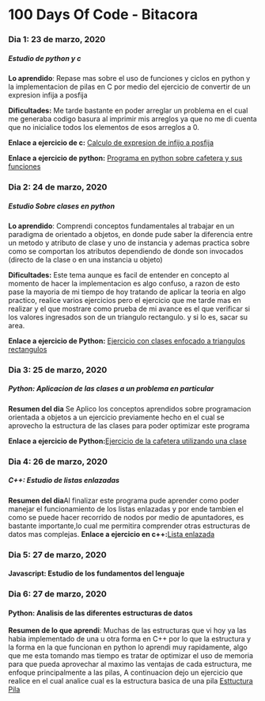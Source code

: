 # 100 Days Of Code - Bitacora

### Dia 1: 23 de marzo, 2020
##### Estudio de python y c

**Lo aprendido**: Repase mas sobre el uso de funciones y ciclos en python y la implementacion de pilas en C por medio del ejercicio de convertir de un expresion infija a posfija

**Dificultades:** Me tarde bastante en poder arreglar un problema en el cual me generaba codigo basura al imprimir mis arreglos ya que no me di cuenta que no inicialice todos los elementos de esos arreglos a 0.

**Enlace a ejercicio de c:** [Calculo de expresion de infijo a posfija](https://onlinegdb.com/Sy35LWwI8)

**Enlace a ejercicio de python:** [Programa en python sobre cafetera y sus funciones](https://onlinegdb.com/rJrOwWv88)

### Dia 2: 24 de marzo, 2020
##### Estudio Sobre clases en python

**Lo aprendido**: Comprendi conceptos fundamentales al trabajar en un paradigma de orientado a objetos, en donde pude saber la diferencia entre un metodo y atributo de clase y uno de instancia y ademas practica sobre como se comportan los atributos dependiendo de donde son invocados (directo de la clase o en una instancia u objeto)

**Dificultades:** Este tema aunque es facil de entender en concepto al momento de hacer la implementacion es algo confuso, a razon de esto pase la mayoria de mi tiempo de hoy tratando de aplicar la teoria en algo practico, realice varios ejercicios pero el ejercicio que me tarde mas en realizar y el que mostrare como prueba de mi avance es el que verificar si los valores ingresados son de un triangulo rectangulo. y si lo es, sacar su area.

**Enlace a ejercicio de Python:** [Ejercicio con clases enfocado a triangulos rectangulos](https://onlinegdb.com/r1dI1_d8L)

### Dia 3: 25 de marzo, 2020
##### Python: Aplicacion de las clases a un problema en particular
**Resumen del dia** Se Aplico los conceptos aprendidos sobre programacion orientada a objetos a un ejercicio previamente hecho en el cual se aprovecho la estructura de las clases para poder optimizar este programa

**Enlace a ejercicio de Python:**[Ejercicio de la cafetera utilizando una clase](https://onlinegdb.com/r1w4sHpI8)

### Dia 4: 26 de marzo, 2020
##### C++: Estudio de listas enlazadas
**Resumen del dia**Al finalizar este programa pude aprender como poder manejar el funcionamiento de los listas enlazadas y por ende tambien el como se puede hacer recorrido de nodos por medio de apuntadores, es bastante importante,lo cual me permitira comprender otras estructuras de datos mas complejas.
**Enlace a ejercicio en c++:**[Lista enlazada](https://onlinegdb.com/r1gn9nH68I)


### Dia 5: 27 de marzo, 2020
#### Javascript: Estudio de los fundamentos del lenguaje 

### Dia 6: 27 de marzo, 2020
#### Python: Analisis de las diferentes estructuras de datos

**Resumen de lo que aprendi**: Muchas de las estructuras que vi hoy ya las habia implementado de una u otra forma en C++ por lo que la estructura y la forma en la que funcionan en python lo aprendi muy rapidamente, algo que me esta tomando mas tiempo es tratar de optimizar el uso de memoria para que pueda aprovechar al maximo las ventajas de cada estructura, me enfoque principalmente a las pilas, A continuacion dejo un ejercicio que realice en el cual analice cual es la estructura basica de una pila [Esttuctura Pila](https://onlinegdb.com/ry-xu4aU8)



